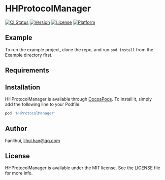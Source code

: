 # HHProtocolManager

[![CI Status](https://img.shields.io/travis/hanlihui/HHProtocolManager.svg?style=flat)](https://travis-ci.org/hanlihui/HHProtocolManager)
[![Version](https://img.shields.io/cocoapods/v/HHProtocolManager.svg?style=flat)](https://cocoapods.org/pods/HHProtocolManager)
[![License](https://img.shields.io/cocoapods/l/HHProtocolManager.svg?style=flat)](https://cocoapods.org/pods/HHProtocolManager)
[![Platform](https://img.shields.io/cocoapods/p/HHProtocolManager.svg?style=flat)](https://cocoapods.org/pods/HHProtocolManager)

## Example

To run the example project, clone the repo, and run `pod install` from the Example directory first.

## Requirements

## Installation

HHProtocolManager is available through [CocoaPods](https://cocoapods.org). To install
it, simply add the following line to your Podfile:

```ruby
pod 'HHProtocolManager'
```

## Author

hanlihui, lihui.han@qq.com

## License

HHProtocolManager is available under the MIT license. See the LICENSE file for more info.
